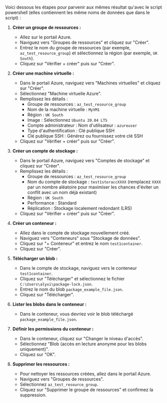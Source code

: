 Voici dessous les étapes pour parvenir aux mêmes résultat qu'avec le script powershell (elles contiennent les même noms de données que dans le script) :

1. **Créer un groupe de ressources :**

   - Allez sur le portail Azure.
   - Naviguez vers "Groupes de ressources" et cliquez sur "Créer".
   - Entrez le nom du groupe de ressources (par exemple, `az_test_resource_group`) et sélectionnez la région (par exemple, `UK South`).
   - Cliquez sur "Vérifier + créer" puis sur "Créer".

2. **Créer une machine virtuelle :**

   - Dans le portail Azure, naviguez vers "Machines virtuelles" et cliquez sur "Créer".
   - Sélectionnez "Machine virtuelle Azure".
   - Remplissez les détails :
     - Groupe de ressources : `az_test_resource_group`
     - Nom de la machine virtuelle : `MyVM1`
     - Région : `UK South`
     - Image : Sélectionnez `Ubuntu 20.04 LTS`
     - Compte administrateur : Nom d'utilisateur : `azureuser`
     - Type d'authentification : Clé publique SSH
     - Clé publique SSH : Générez ou fournissez votre clé SSH
   - Cliquez sur "Vérifier + créer" puis sur "Créer".

3. **Créer un compte de stockage :**

   - Dans le portail Azure, naviguez vers "Comptes de stockage" et cliquez sur "Créer".
   - Remplissez les détails :
     - Groupe de ressources : `az_test_resource_group`
     - Nom du compte de stockage : `test1storaccXXXX` (remplacez `XXXX` par un nombre aléatoire pour maximiser les chances d'éviter un conflit avec un nom déjà existant)
     - Région : `UK South`
     - Performance : Standard
     - Réplication : Stockage localement redondant (LRS)
   - Cliquez sur "Vérifier + créer" puis sur "Créer".

4. **Créer un conteneur :**

   - Allez dans le compte de stockage nouvellement créé.
   - Naviguez vers "Conteneurs" sous "Stockage de données".
   - Cliquez sur "+ Conteneur" et entrez le nom `test1container`.
   - Cliquez sur "Créer".

5. **Télécharger un blob :**

   - Dans le compte de stockage, naviguez vers le conteneur `test1container`.
   - Cliquez sur "Télécharger" et sélectionnez le fichier `C:\Users\alyxi\package-lock.json`.
   - Entrez le nom du blob `package_example_file.json`.
   - Cliquez sur "Télécharger".

6. **Lister les blobs dans le conteneur :**

   - Dans le conteneur, vous devriez voir le blob téléchargé `package_example_file.json`.

7. **Définir les permissions du conteneur :**

   - Dans le conteneur, cliquez sur "Changer le niveau d'accès".
   - Sélectionnez "Blob (accès en lecture anonyme pour les blobs uniquement)".
   - Cliquez sur "OK".

8. **Supprimer les ressources :**

   - Pour nettoyer les ressources créées, allez dans le portail Azure.
   - Naviguez vers "Groupes de ressources".
   - Sélectionnez `az_test_resource_group`.
   - Cliquez sur "Supprimer le groupe de ressources" et confirmez la suppression.
